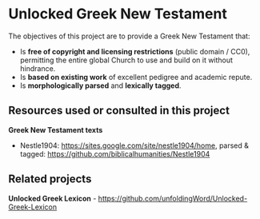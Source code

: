 # Unlocked Greek New Testament

The objectives of this project are to provide a Greek New Testament that:

  - Is **free of copyright and licensing restrictions** (public domain / CC0), permitting the entire global Church to use and build on it without hindrance.
  - Is **based on existing work** of excellent pedigree and academic repute.
  - Is **morphologically parsed** and **lexically tagged**.

## Resources used or consulted in this project

**Greek New Testament texts**

  - Nestle1904: https://sites.google.com/site/nestle1904/home, parsed & tagged: https://github.com/biblicalhumanities/Nestle1904

## Related projects

**Unlocked Greek Lexicon** - https://github.com/unfoldingWord/Unlocked-Greek-Lexicon